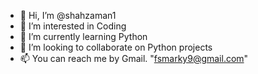- 👋 Hi, I’m @shahzaman1
- 👀 I’m interested in Coding
- 🌱 I’m currently learning Python
- 💞️ I’m looking to collaborate on Python projects
- 📫 You can reach me by Gmail. "fsmarky9@gmail.com"

